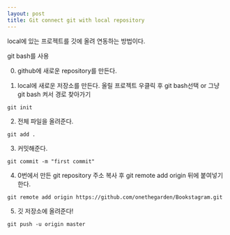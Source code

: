 ```yaml
---
layout: post
title: Git connect git with local repository
---
```


 local에 있는 프로젝트를 깃에 올려 연동하는 방법이다.

 git bash를 사용

0. github에 새로운 repository를 만든다.

1. local에 새로운 저장소를 만든다.
 올릴 프로젝트 우클릭 후 git bash선택
 or 그냥 git bash 켜서 경로 찾아가기

```
git init
```

2. 전체 파일을 올려준다.
```
git add .
```


3. 커밋해준다.
```
git commit -m "first commit"
```

4. 0번에서 만든 git repository 주소 복사 후 
git remote add origin 뒤에 붙여넣기 한다.
```
git remote add origin https://github.com/onethegarden/Bookstagram.git
```

5. 깃 저장소에 올려준다!
```
git push -u origin master
```